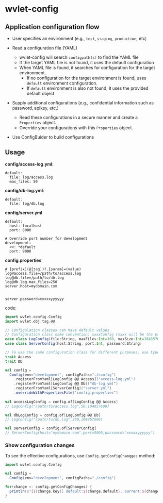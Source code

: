 wvlet-config
===

## Application configuration flow

- User specifies an environment (e.g., `test`, `staging`, `production`, etc)
- Read a configuration file (YAML)
  - wvlet-config will search `configpath(s)` to find the YAML file  
  - If the target YAML file is not found, it uses the default configuration
  - When YAML file is found, it searches for configuration for the target environment.
       - If no configuration for the target environment is found, uses `default` environment configuration. 
       - If `default` environment is also not found, it uses the provided default object

- Supply additional configurations (e.g., confidential information such as password, apikey, etc.)
  - Read these configurations in a secure manner and create a `Properties` object.
  - Override your configurations with this `Properties` object.

- Use ConfigBuider to build configurations


## Usage

**config/access-log.yml**:
```
default:
  file: log/access.log
  max_files: 50
```

**config/db-log.yml**:
```
default:
  file: log/db.log
```

**config/server.yml**
```
default:
  host: localhost
  port: 8080

# Override port number for development
development:
  <<: *default
  port: 9000
```

**config.properties**:
```
# [prefix](@[tag])?.[param]=(value)
log@access.file=/path/to/access.log
log@db.file=/path/to/db.log
log@db.log.max_files=250
server.host=mydomain.com


server.password=xxxxxyyyyyy
```

code:
```scala
import wvlet.config.Config
import wvlet.obj.tag.@@

// Configulation classes can have default values
// Configuration class name convention: xxxxConfig (xxxx will be the prefix)
case class LogConfig(file:String, maxFiles:Int=100, maxSize:Int=10485760)
case class ServerConfig(host:String, port:Int, password:String)

// To use the same configuration class for different purposes, use type tag (@@ Tag)
trait Access
trait Db

val config = 
  Config(env="development", configPaths="./config")
    .registerFromYaml[LogConfig @@ Access]("access-log.yml")
    .registerFromYaml[LogConfig @@ Db]("db-log.yml")
    .registerFromYaml[ServerConfig]("server.yml")
    .overrideWithPropertiesFile("config.properties")
    
val accessLogConfig = config.of[LogConfig @@ Access]
// LogConfig("/path/to/access.log",50,104857600)

val dbLogConfig = config.of[LogConfig @@ Db]
// LogConfig("/path/to/db.log",250,104857600)

val serverConfig = config.of[ServerConfig]
// ServerConfig(host="mydomain.com",port=9000,password="xxxxxyyyyyy")

```

### Show configuration changes

To see the effective configurations, use `Config.getConfigChangges` method:
```scala
import wvlet.config.Config

val config =
  Config(env="development", configPaths="./config")

for(change <- config.getConfigChanges) {
  println(s"[${change.key}] default:${change.default}, current:${change.current}")
}
```

